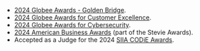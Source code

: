 - [2024 Globee Awards - Golden Bridge](https://credential.globeeawards.com/a17f3e66-a8a5-461c-b3a9-1839ff0beffb#gs.8ct13k).
- [2024 Globee Awards for Customer Excellence](https://credential.globeeawards.com/6d0ec856-011c-44f1-8270-dfd743427802#gs.8clb76).
- [2024 Globee Awards for Cybersecurity](https://credential.globeeawards.com/d85bdcc4-c13a-4dcd-9639-d034eb124cc7).
- [2024 American Business Awards](https://stevieawards.com/ABA) (part of the Stevie Awards).
- Accepted as a Judge for the 2024 [SIIA CODiE Awards](https://siia.net/codie/).
